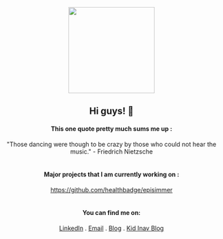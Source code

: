 
<div align="center">
  <img src="https://i.imgur.com/OVqvP.gif", width=200 pixels />
  <br>
  
  ## Hi guys! 👋  <br>
  
  #### This one quote pretty much sums me up : <br>
  "Those dancing were though to be crazy by those who could not hear the music." - Friedrich Nietzsche
  <br>
  <br>
  
  #### Major projects that I am currently working on :<br>
  https://github.com/healthbadge/episimmer <br>
  <br>
  
  #### You can find me on:
  [LinkedIn](https://www.linkedin.com/in/inavamsi) . [Email](mailto:inav65@gmail.com) . [Blog](https://nonsenseopinion.blogspot.com/) . [Kid Inav Blog](http://inininc.blogspot.com/)
  <br>
  <br>
  <br>
  <br>
</div>
